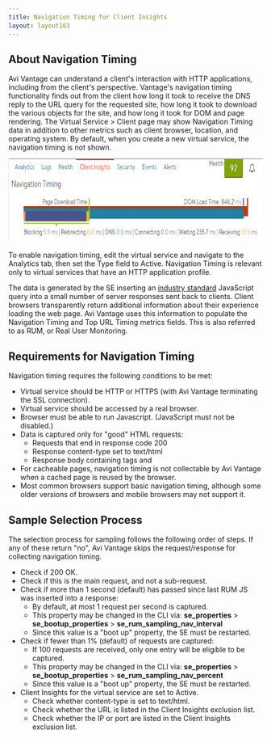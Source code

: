 ```yaml
---
title: Navigation Timing for Client Insights
layout: layout163
---
```

## About Navigation Timing

Avi Vantage can understand a client's interaction with HTTP applications, including from the client's perspective. Vantage's navigation timing functionality finds out from the client how long it took to receive the DNS reply to the URL query for the requested site, how long it took to download the various objects for the site, and how long it took for DOM and page rendering. The Virtual Service > Client page may show Navigation Timing data in addition to other metrics such as client browser, location, and operating system. By default, when you create a new virtual service, the navigation timing is not shown.

<a href="img/NavTiming.png"><img class="alignnone size-full wp-image-66" src="img/NavTiming.png" alt="NavTiming" width="720" height="165"> </a>

To enable navigation timing, edit the virtual service and navigate to the Analytics tab, then set the Type field to Active. Navigation Timing is relevant only to virtual services that have an HTTP application profile.

The data is generated by the SE inserting an <a href="http://www.w3.org/TR/navigation-timing/">industry standard</a> JavaScript query into a small number of server responses sent back to clients. Client browsers transparently return additional information about their experience loading the web page. Avi Vantage uses this information to populate the Navigation Timing and Top URL Timing metrics fields. This is also referred to as RUM, or Real User Monitoring.

## Requirements for Navigation Timing

Navigation timing requires the following conditions to be met:

* Virtual service should be HTTP or HTTPS (with Avi Vantage terminating the SSL connection).
* Virtual service should be accessed by a real browser.
* Browser must be able to run Javascript. (JavaScript must not be disabled.)
* Data is captured only for "good" HTML requests:  
    * Requests that end in response code 200
    * Response content-type set to text/html
    * Response body containing tags and
* For cacheable pages, navigation timing is not collectable by Avi Vantage when a cached page is reused by the browser.
* Most common browsers support basic navigation timing, although some older versions of browsers and mobile browsers may not support it. 

## Sample Selection Process

The selection process for sampling follows the following order of steps. If any of these return "no", Avi Vantage skips the request/response for collecting navigation timing.

* Check if 200 OK.
* Check if this is the main request, and not a sub-request.
* Check if more than 1 second (default) has passed since last RUM JS was inserted into a response:  
    * By default, at most 1 request per second is captured.
    * This property may be changed in the CLI via: **se_properties** > **se_bootup_properties** > **se_rum_sampling_nav_interval**
    * Since this value is a "boot up" property, the SE must be restarted.
* Check if fewer than 1% (default) of requests are captured:  
    * If 100 requests are received, only one entry will be eligible to be captured.
    * This property may be changed in the CLI via: **se_properties** > **se_bootup_properties** > **se_rum_sampling_nav_percent**
    * Since this value is a "boot up" property, the SE must be restarted.
* Client Insights for the virtual service are set to Active.  
    * Check whether content-type is set to text/html.
    * Check whether the URL is listed in the Client Insights exclusion list.
    * Check whether the IP or port are listed in the Client Insights exclusion list. 